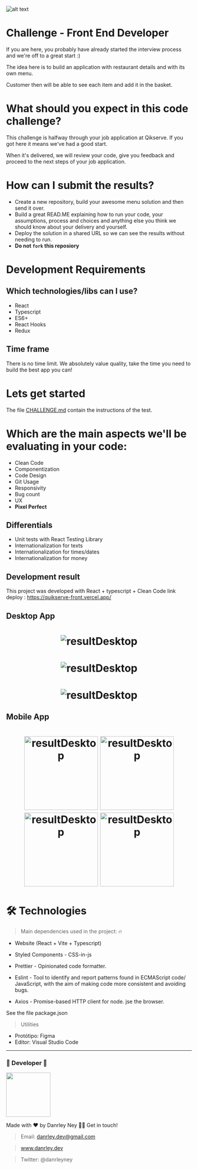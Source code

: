 ![alt text](https://qikserve.com/wp-content/uploads/2021/11/Blue-Logo.png)
# Challenge - Front End Developer
If you are here, you probably have already started the interview process and we're off to a great start :)

The idea here is to build an application with restaurant details and with its own menu.

Customer then will be able to see each item and add it in the basket.

# What should you expect in this code challenge?
This challenge is halfway through your job application at Qikserve. If you got here it means we've had a good start.

When it's delivered, we will review your code, give you feedback and proceed to the next steps of your job application.

# How can I submit the results?
- Create a new repository, build your awesome menu solution and then send it over.
- Build a great READ.ME explaining how to run your code, your assumptions, process and choices and anything else you think we should know about your delivery and yourself.
- Deploy the solution in a shared URL so we can see the results without needing to run.
- **Do not `fork` this reposiory**


# Development Requirements
## Which technologies/libs can I use?
- React
- Typescript
- ES6+
- React Hooks
- Redux


## Time frame
There is no time limit. We absolutely value quality, take the time you need to build the best app you can! 


# Lets get started
The file [CHALLENGE.md](CHALLENGE.md) contain the instructions of the test.

# Which are the main aspects we'll be evaluating in your code:
- Clean Code
- Componentization
- Code Design
- Git Usage
- Responsivity
- Bug count
- UX
- **Pixel Perfect**

## Differentials
- Unit tests with React Testing Library
- Internationalization for texts
- Internationalization for times/dates
- Internationalization for money

## Development result
This project was developed with React + typescript + Clean Code
link deploy : https://quikserve-front.vercel.app/
## Desktop App

<h1 align="center">
  <img alt="resultDesktop" title="CoinSync" src=".github/img01.png" />
</h1>

<h1 align="center">
  <img alt="resultDesktop" title="CoinSync" src=".github/img02.png" />
</h1>

<h1 align="center">
  <img alt="resultDesktop" title="CoinSync" src=".github/img033.png" />
</h1>

## Mobile App

<h1 align="center" >

  <img alt="resultDesktop" title="CoinSync" src=".github/img04.png" width="200" hight="500" />



  <img alt="resultDesktop" title="CoinSync" src=".github/img05.png" width="200" hight="500"/>



  <img alt="resultDesktop" title="CoinSync" src=".github/img06.png" width="200" hight="500" />



  <img alt="resultDesktop" title="CoinSync" src=".github/img07.png" width="200" hight="500" />

</h1>


# 🛠 Technologies

> Main dependencies used in the project: 🔥

- Website (React + Vite + Typescript)

- Styled Components - CSS-in-js

- Prettier - Opinionated code formatter.

- Eslint - Tool to identify and report patterns found in ECMAScript code/
 JavaScript, with the aim of making code more consistent and avoiding bugs.

- Axios - Promise-based HTTP client for node. jse the browser.


See the file <a>package.json</a>

> Utilities

- Protótipo: Figma
- Editor: Visual Studio Code


---

### 🦸 Developer 🤘

<img width="120" src=".github/eu.png"/>

Made with ❤️ by Danrley Ney 👋🏽 Get in touch!

> Email: danrley.dev@gmail.com

> www.danrley.dev

> Twitter: @danrleyney